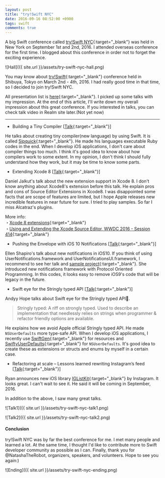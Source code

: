```yaml
---
layout: post
title: "try!Swift NYC"
date: 2016-09-16 08:52:00 +0900
tags: swift
comments: true
---
```


A big Swift conference called [try!Swift NYC](http://www.tryswiftconf.com/){:target="_blank"} was held in New York on September 1st and 2nd, 2016. I attended overseas conference for the first time. I blogged about this conference in order not to forget the exciting experience.

![Hall]({{ site.url }}/assets/try-swift-nyc-hall.png)

You may know about [try!Swift](http://www.tryswiftconf.com/){:target="_blank"} conference held in Shibuya, Tokyo on March 2nd - 4th, 2016. I had really good time in that time, so I decided to join try!Swift NYC.

All presentation list is [here](https://github.com/tryswift/trySwiftNYC/blob/master/PRESENTATIONS.md){:target="_blank"}. I picked up some talks with my impression. At the end of this article, I'll write down my overall impression about this great conference. If you interested in talks, you can check talk video in Realm site later.(Not yet now)

---

- Building a Tiny Compiler [[Talk](https://speakerdeck.com/segiddins/writing-a-tiny-compiler){:target="_blank"}]

He talks about creating tiny compiler(new language) by using Swift. It is called [Sipquick](https://github.com/segiddins/Sipquick){:target="_blank"}. He made his languages executable Ruby codes in the end. When I develop iOS applications, I don't care about compiler things too much. I think it's good idea to know about how compilers work to some extent. In my opinion, I don't think I should fully understand how they work, but it may be time to know some parts.

- Extending Xcode 8 [[Talk](https://speakerdeck.com/danielpunkass/extending-xcode-8-try-swift-nyc-2016){:target="_blank"}]

Daniel Jalkut's talk about the new extension support in Xcode 8. I don't know anything about Xcode8's extension before this talk. He explain pros and cons of Source Editor Extensions in Xcode8. I was disappointed some facts that are scope of features are limited, but I hope Apple releases new incredible features in near future for sure. I tried to play samples. So far I miss Alcatraz's plugins.

More info:  
・[Xcode 8 extensions](https://theswiftdev.com/2016/08/17/xcode-8-extensions/){:target="_blank"}  
・[Using and Extending the Xcode Source Editor, WWDC 2016 - Session 414](https://developer.apple.com/videos/play/wwdc2016/414/){:target="_blank"}  

- Pushing the Envelope with iOS 10 Notifications [[Talk](https://speakerdeck.com/designatednerd/pushing-the-envelope-with-ios-10-notifications-try-swift-nyc-september-2016){:target="_blank"}]

Ellen Shapiro's talk about new notifications in iOS10. If you think of using UserNotifications.framework and UserNotificationsUI.framework, I recommend to see her talk and [sample project](https://github.com/designatednerd/iOS10NotificationSample){:target="_blank"}. She introduced new notifications framework with Protocol Oriented Programming. In this codes, it looks easy to remove iOS9's code that will be legacy in the future.

- Swift eye for the Stringly typed API [[Talk](https://speakerdeck.com/andyyhope/swift-eye-for-the-stringly-typed-api){:target="_blank"}]

Andyy Hope talks about Swift eye for the Stringly typed API.

> Stringly typed: A riff on strongly typed. Used to describe an implementation that needlessly relies on strings when programmer & refactor friendly options are available.

He explains how we avoid Apple official Stringly typed API. He made `NSUserDefaults` more type-safe API. When I develop iOS applications, I recently use [SwiftGen](https://github.com/AliSoftware/SwiftGen){:target="_blank"} for resources and [SwiftyUserDefaults](https://github.com/radex/SwiftyUserDefaults){:target="_blank"} for `NSUserDefaults`. It's good idea to create these as extensions or structs and enums by myself in a certain case.

- Refactoring at scale – Lessons learned rewriting Instagram’s feed [[Talk](https://speakerdeck.com/realm/ryan-nystrom-refactoring-at-scale-lessons-learned-rewriting-instagrams-feed){:target="_blank"}]

Ryan announces new iOS library [IGListKit](https://github.com/instagram/IGListKit){:target="_blank"} by Instagram. It looks great. I can't wait to see it. He said it will be coming in September, 2016.

In addition to the above, I saw many great talks.

![Talk1]({{ site.url }}/assets/try-swift-nyc-talk1.png)

![Talk2]({{ site.url }}/assets/try-swift-nyc-talk2.png)

#### Conclusion

try!Swift NYC was by far the best conference for me. I met many people and learned a lot. At the same time, I thought I'd like to contribute more to Swift developer community as possible as I can. Finally, thank you for @NatashaTheRobot, organizers, speakers, and volunteers. Hope to see you again:)

![Ending]({{ site.url }}/assets/try-swift-nyc-ending.png)
